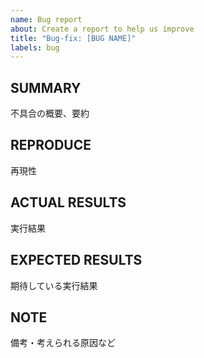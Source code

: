 ```yaml
---
name: Bug report
about: Create a report to help us improve
title: "Bug-fix: [BUG NAME]"
labels: bug
---
```


## SUMMARY

不具合の概要、要約

## REPRODUCE

再現性

## ACTUAL RESULTS

実行結果

## EXPECTED RESULTS

期待している実行結果

## NOTE

備考・考えられる原因など
